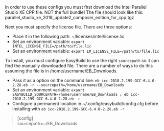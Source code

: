In order to use these configs you must first download the Intel Parallel Studio XE CPP file. NOT the full bundle! The file should look like this: parallel_studio_xe_2018_update2_composer_edition_for_cpp.tgz    

Next you must specify the license file. There are three options:  
* Place it in the following path: ~/licenses/intel/license.lic
* Set an environment variable: `export INTEL_LICENSE_FILE=/path/to/file.lic`
* Set an environment variable: `export LM_LICENSE_FILE=/path/to/file.lic`

To install, you must configure EasyBuild to use the right `sourcepath` so it can find the manually downloaded file. There are a number of ways to do this assuming the file is in /home/username/EB_Downloads.  
* Pass it as a option on the command line: `eb icc-2018.2.199-GCC-6.4.0-2.28.eb -r --sourcepath=/home/username/EB_Downloads`  
* Set an environment variable: `export EASYBUILD_SOURCEPATH=/home/username/EB_Downloads ; eb icc-2018.2.199-GCC-6.4.0-2.28.eb -r`  
* Configure a permanent location in ~/.config/easybuild/config.cfg before installing with `eb icc-2018.2.199-GCC-6.4.0-2.28.eb -r`
> [config]  
> sourcepath=~/EB_Downloads
